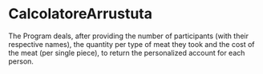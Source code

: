 # CalcolatoreArrustuta
The Program deals, after providing the number of participants (with their respective names), the quantity per type of meat they took and the cost of the meat (per single piece), to return the personalized account for each person.
